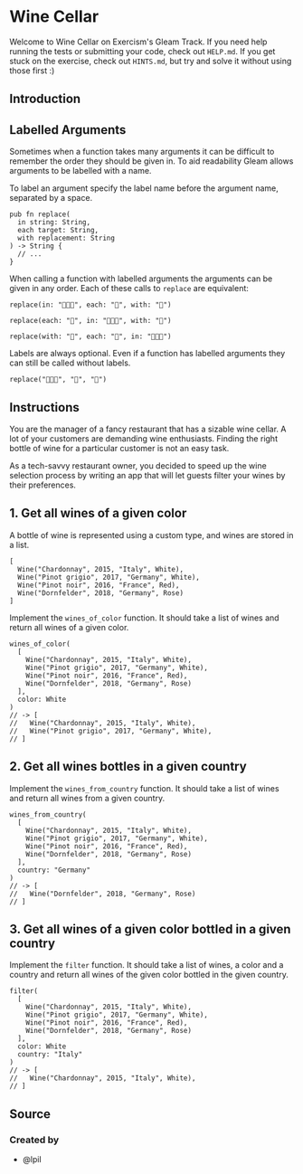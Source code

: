# Wine Cellar

Welcome to Wine Cellar on Exercism's Gleam Track.
If you need help running the tests or submitting your code, check out `HELP.md`.
If you get stuck on the exercise, check out `HINTS.md`, but try and solve it without using those first :)

## Introduction

## Labelled Arguments

Sometimes when a function takes many arguments it can be difficult to remember the order they should be given in. To aid readability Gleam allows arguments to be labelled with a name.

To label an argument specify the label name before the argument name, separated by a space.

```gleam
pub fn replace(
  in string: String,
  each target: String,
  with replacement: String
) -> String {
  // ...
}
```

When calling a function with labelled arguments the arguments can be given in any order. Each of these calls to `replace` are equivalent:

```gleam
replace(in: "🍔🍔🍔", each: "🍔", with: "🍕")

replace(each: "🍔", in: "🍔🍔🍔", with: "🍕")

replace(with: "🍕", each: "🍔", in: "🍔🍔🍔")
```

Labels are always optional. Even if a function has labelled arguments they can still be called without labels.

```gleam
replace("🍔🍔🍔", "🍔", "🍕")
```

## Instructions

You are the manager of a fancy restaurant that has a sizable wine cellar. A lot of your customers are demanding wine enthusiasts. Finding the right bottle of wine for a particular customer is not an easy task.

As a tech-savvy restaurant owner, you decided to speed up the wine selection process by writing an app that will let guests filter your wines by their preferences.

## 1. Get all wines of a given color

A bottle of wine is represented using a custom type, and wines are stored in a list.

```gleam
[
  Wine("Chardonnay", 2015, "Italy", White),
  Wine("Pinot grigio", 2017, "Germany", White),
  Wine("Pinot noir", 2016, "France", Red),
  Wine("Dornfelder", 2018, "Germany", Rose)
]
```

Implement the `wines_of_color` function. It should take a list of wines and return all wines of a given color.

```gleam
wines_of_color(
  [
    Wine("Chardonnay", 2015, "Italy", White),
    Wine("Pinot grigio", 2017, "Germany", White),
    Wine("Pinot noir", 2016, "France", Red),
    Wine("Dornfelder", 2018, "Germany", Rose)
  ],
  color: White
)
// -> [
//   Wine("Chardonnay", 2015, "Italy", White),
//   Wine("Pinot grigio", 2017, "Germany", White),
// ]
```

## 2. Get all wines bottles in a given country

Implement the `wines_from_country` function. It should take a list of wines and return all wines from a given country.

```gleam
wines_from_country(
  [
    Wine("Chardonnay", 2015, "Italy", White),
    Wine("Pinot grigio", 2017, "Germany", White),
    Wine("Pinot noir", 2016, "France", Red),
    Wine("Dornfelder", 2018, "Germany", Rose)
  ],
  country: "Germany"
)
// -> [
//   Wine("Dornfelder", 2018, "Germany", Rose)
// ]
```

## 3. Get all wines of a given color bottled in a given country

Implement the `filter` function. It should take a list of wines, a color and a country and return all wines of the given color bottled in the given country.

```gleam
filter(
  [
    Wine("Chardonnay", 2015, "Italy", White),
    Wine("Pinot grigio", 2017, "Germany", White),
    Wine("Pinot noir", 2016, "France", Red),
    Wine("Dornfelder", 2018, "Germany", Rose)
  ],
  color: White
  country: "Italy"
)
// -> [
//   Wine("Chardonnay", 2015, "Italy", White),
// ]
```

## Source

### Created by

- @lpil
